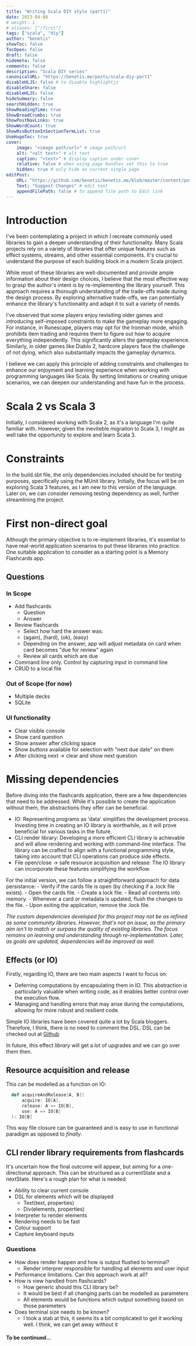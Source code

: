 ```yaml
---
title: "Writing Scala DIY style (part1)"
date: 2023-04-08
# weight: 1
# aliases: ["/first"]
tags: ["scala", "diy"]
author: "benetis"
showToc: false
TocOpen: false
draft: false
hidemeta: false
comments: false
description: "Scala DIY series"
canonicalURL: "https://benetis.me/posts/scala-diy-part1"
disableHLJS: false # to disable highlightjs
disableShare: false
disableHLJS: false
hideSummary: false
searchHidden: true
ShowReadingTime: true
ShowBreadCrumbs: true
ShowPostNavLinks: true
ShowWordCount: true
ShowRssButtonInSectionTermList: true
UseHugoToc: true
cover:
    image: "<image path/url>" # image path/url
    alt: "<alt text>" # alt text
    caption: "<text>" # display caption under cover
    relative: false # when using page bundles set this to true
    hidden: true # only hide on current single page
editPost:
    URL: "https://github.com/benetis/benetis.me/blob/master/content/posts/scala-diy-part1.md"
    Text: "Suggest Changes" # edit text
    appendFilePath: false # to append file path to Edit link
---
```


# Introduction

I've been contemplating a project in which I recreate commonly used libraries to gain a deeper understanding of their functionality. Many Scala projects rely on a variety of libraries that offer unique features such as effect systems, streams, and other essential components. It's crucial to understand the purpose of each building block in a modern Scala project.

While most of these libraries are well-documented and provide ample information about their design choices, I believe that the most effective way to grasp the author's intent is by re-implementing the library yourself. This approach requires a thorough understanding of the trade-offs made during the design process. By exploring alternative trade-offs, we can potentially enhance the library's functionality and adapt it to suit a variety of needs.

I've observed that some players enjoy revisiting older games and introducing self-imposed constraints to make the gameplay more engaging. For instance, in Runescape, players may opt for the Ironman mode, which prohibits item trading and requires them to figure out how to acquire everything independently. This significantly alters the gameplay experience. Similarly, in older games like Diablo 2, hardcore players face the challenge of not dying, which also substantially impacts the gameplay dynamics.

I believe we can apply this principle of adding constraints and challenges to enhance our enjoyment and learning experience when working with programming languages like Scala. By setting limitations or creating unique scenarios, we can deepen our understanding and have fun in the process.

# Scala 2 vs Scala 3

Initially, I considered working with Scala 2, as it's a language I'm quite familiar with. However, given the ineviteble migraiton to Scala 3, I might as well take the opportunity to explore and learn Scala 3.

# Constraints

In the build.sbt file, the only dependencies included should be for testing purposes, specifically using the MUnit library.
Initially, the focus will be on exploring Scala 3 features, as I am new to this version of the language. Later on, we can consider removing testing dependency as well, further streamlining the project.

# First non-direct goal

Although the primary objective is to re-implement libraries, it's essential to have real-world application scenarios to put these libraries into practice. One suitable application to consider as a starting point is a Memory Flashcards app.

## Questions
### In Scope
- Add flashcards
    - Question
    - Answer
- Review flashcards
    - Select how hard the answer was:
    - (again), (hard), (ok), (easy)
    - Depending on the answer, app will adjust metadata on card when card becomes "due for review" again
    - Review all cards which are due 
- Command line only. Control by capturing input in command line
- CRUD to a local file
### Out of Scope (for now)
- Multiple decks
- SQLite

### UI functionality
- Clear visible console
- Show card question
- Show answer after clicking space
- Show _buttons_ available for selection with "next due date" on them
- After clicking next -> clear and show next question

# Missing dependencies

Before diving into the flashcards application, there are a few dependencies that need to be addressed. While it's possible to create the application without them, the abstractions they offer can be beneficial.


- IO: Representing programs as 'data' simplifies the development process. Investing time in creating an IO library is worthwhile, as it will prove beneficial for various tasks in the future.
- CLI render library: Developing a more efficient CLI library is achievable and will allow rendering and working with command-line interface. The library can be crafted to align with a functional programming style, taking into account that CLI operations can produce side effects.
- File open/close -> safe resource acquisition and release: The IO library can incorporate these features simplifying the workflow.

For the initial version, we can follow a straightforward approach for data persistance:
    - Verify if the cards file is open (by checking if a .lock file exists).
    - Open the cards file.
    - Create a lock file.
    - Read all contents into memory.
    - Whenever a card or metadata is updated, flush the changes to the file.
    - Upon exiting the application, remove the .lock file.

_The custom dependencies developed for this project may not be as refined as some community libraries. However, that's not an issue, as the primary aim isn't to match or surpass the quality of existing libraries. The focus remains on learning and understanding through re-implementation. Later, as goals are updated, dependencies will be improved as well._

## Effects (or IO)

Firstly, regarding IO, there are two main aspects I want to focus on:
- Deferring computations by encapsulating them in IO. This abstraction is particularly valuable when writing code, as it enables better control over the execution flow.
- Managing and handling errors that may arise during the computations, allowing for more robust and resilient code.

Simple IO libraries have been covered quite a lot by Scala bloggers. Therefore, I think, there is no need to comment the DSL. DSL can be checked out at [Github](https://github.com/benetis/didactic-computing-machine/blob/master/software-and-math-exercises/scala3-diy/src/main/scala/io/IO.scala)

In future, this effect _library_ will get a lot of upgrades and we can go over them then.

## Resource acquisition and release

This can be modelled as a function on IO:

```scala
  def acquireAndRelease[A, B](
      acquire: IO[A],
      release: A => IO[B],
      use: A => IO[B]
  ): IO[B]
```

This way file closure can be guaranteed and is easy to use in functional paradigm as opposed to _finally_.

## CLI render library requirements from flashcards

It's uncertain how the final outcome will appear, but aiming for a one-directional approach. This can be structured as a currentState and a nextState. Here's a rough plan for what is needed:
- Ability to clear current console
- DSL for elements which will be displayed
    - Text(text, properties)
    - Div(elements, properties)
- Interpreter to render elements
- Rendering needs to be fast
- Colour support
- Capture keyboard inputs

### Questions
- How does render happen and how is output flushed to terminal?
    - Render interprer responsible for handling all elements and user input
- Performance limitations. Can this approach work at all?
- How is view handled from flashcards?
    - How generic should this CLI library be?
    - It would be best if all changing parts can be modelled as parameters
    - All elements would be functions which output something based on those paremeters
- Does terminal size needs to be known?
    - I took a stab at this, it seems its a bit complicated to get it working well. I think, we can get away without it
    
#### To be continued...




